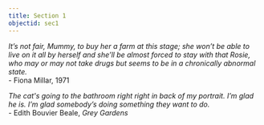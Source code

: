 ```yaml
---
title: Section 1
objectid: sec1
---
```

*It’s not fair, Mummy, to buy her a farm at this stage; she won’t be able to live on it all by herself and she’ll be almost forced to stay with that Rosie, who may or may not take drugs but seems to be in a chronically abnormal state.*  
\- Fiona Millar, 1971

    
*The cat's going to the bathroom right right in back of my portrait. I’m glad he is. I’m glad somebody’s doing something they want to do.*  
*\-* Edith Bouvier Beale, *Grey Gardens*